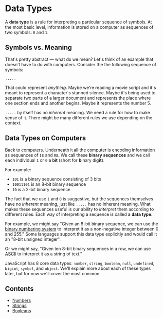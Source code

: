 # Data Types

A **data type** is a rule for interpreting a particular sequence of symbols. At the most basic level, information is stored on a computer as sequences of two symbols: `0` and `1`.


## Symbols vs. Meaning

That's pretty abstract — what do we mean? Let's think of an example that doesn't have to do with computers. Consider the the following sequence of symbols:

```text
.....
````

That could represent _anything_. Maybe we're reading a movie script and it's meant to represent a character's stunned silence. Maybe it's being used to separate two parts of a larger document and represents the place where one section ends and another begins. Maybe it represents the number 5.

`.....` by itself has no _inherent_ meaning. We need a rule for how to make sense of it. There might be many different rules we use depending on the context.

## Data Types on Computers

Back to computers. Underneath it all the computer is encoding information as sequences of `1`s and `0`s. We call these **binary sequences** and we call each individual `1` or `0` a **bit** (short for **b**inary dig**it**).

For example:

- `101` is a binary sequence consisting of 3 bits
- `10011101` is an 8-bit binary sequence
- `10` is a 2-bit binary sequence

The fact that we use `1` and `0` is suggestive, but the sequences themselves have no *inherent* meaning, just like `.....` has no inherent meaning. What makes these sequences useful is our ability to *interpret* them according to different rules. Each way of interpreting a sequence is called a **data type**.

For example, we might say "Given an 8-bit binary sequence, we can use the [binary numbering system][wiki-binary-number] to interpret it as a non-negative integer between 0 and 255." Some languages support this data type explicitly and would call it an "8-bit unsigned integer".

Or we might say, "Given ten 8-bit binary sequences in a row, we can use [ASCII](http://www.asciitable.com/) to interpret it as a string of text."

JavaScript has 8 core data types: `number`, `string`, `boolean`, `null`, `undefined`, `bigint`, `symbol`, and `object`. We'll explain more about each of these types later, but for now we'll cover the most common.

## Contents

- [Numbers](./Numbers.md)
- [Strings](./Strings.md)
- [Booleans](./Booleans.md)

[wiki-binary-number]: https://en.wikipedia.org/wiki/Binary_number
